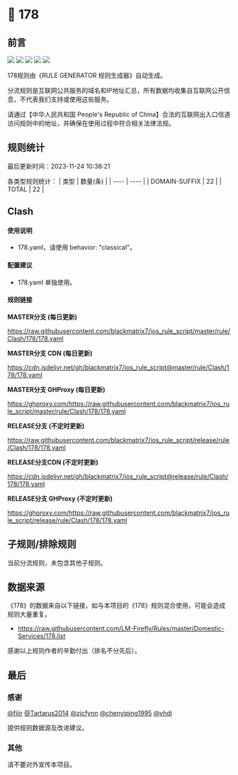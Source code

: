 # 🧸 178

## 前言

![](https://shields.io/badge/-移除重复规则-ff69b4) ![](https://shields.io/badge/-DOMAIN与DOMAIN--SUFFIX合并-green) ![](https://shields.io/badge/-DOMAIN--SUFFIX间合并-critical) ![](https://shields.io/badge/-DOMAIN--SUFFIX与DOMAIN--KEYWORD合并-blue) ![](https://shields.io/badge/-IP--CIDR(6)合并-blueviolet) 

178规则由《RULE GENERATOR 规则生成器》自动生成。

分流规则是互联网公共服务的域名和IP地址汇总，所有数据均收集自互联网公开信息，不代表我们支持或使用这些服务。

请通过【中华人民共和国 People's Republic of China】合法的互联网出入口信道访问规则中的地址，并确保在使用过程中符合相关法律法规。

## 规则统计

最后更新时间：2023-11-24 10:38:21

各类型规则统计：
| 类型 | 数量(条)  | 
| ---- | ----  |
| DOMAIN-SUFFIX | 22  | 
| TOTAL | 22  | 


## Clash 

#### 使用说明
- 178.yaml，请使用 behavior: "classical"。

#### 配置建议
- 178.yaml 单独使用。

#### 规则链接
**MASTER分支 (每日更新)**

https://raw.githubusercontent.com/blackmatrix7/ios_rule_script/master/rule/Clash/178/178.yaml

**MASTER分支 CDN (每日更新)**

https://cdn.jsdelivr.net/gh/blackmatrix7/ios_rule_script@master/rule/Clash/178/178.yaml

**MASTER分支 GHProxy (每日更新)**

https://ghproxy.com/https://raw.githubusercontent.com/blackmatrix7/ios_rule_script/master/rule/Clash/178/178.yaml

**RELEASE分支 (不定时更新)**

https://raw.githubusercontent.com/blackmatrix7/ios_rule_script/release/rule/Clash/178/178.yaml

**RELEASE分支CDN (不定时更新)**

https://cdn.jsdelivr.net/gh/blackmatrix7/ios_rule_script@release/rule/Clash/178/178.yaml

**RELEASE分支 GHProxy (不定时更新)**

https://ghproxy.com/https://raw.githubusercontent.com/blackmatrix7/ios_rule_script/release/rule/Clash/178/178.yaml

## 子规则/排除规则


当前分流规则，未包含其他子规则。

## 数据来源

《178》的数据来自以下链接，如与本项目的《178》规则混合使用，可能会造成规则大量重复。

- https://raw.githubusercontent.com/LM-Firefly/Rules/master/Domestic-Services/178.list


感谢以上规则作者的辛勤付出（排名不分先后）。

## 最后

### 感谢

[@fiiir](https://github.com/fiiir) [@Tartarus2014](https://github.com/Tartarus2014) [@zjcfynn](https://github.com/zjcfynn) [@chenyiping1995](https://github.com/chenyiping1995) [@vhdj](https://github.com/vhdj)

提供规则数据源及改进建议。

### 其他

请不要对外宣传本项目。